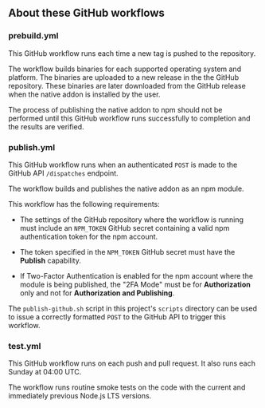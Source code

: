 ## About these GitHub workflows 

### prebuild.yml

This GitHub workflow runs each time a new tag is pushed to the repository.

The workflow builds binaries for each supported operating system and platform. The binaries are uploaded to a new release in the the GitHub repository. These binaries are later downloaded from the GitHub release when the native addon is installed by the user. 

The process of publishing the native addon to npm should not be performed until this GitHub workflow runs successfully to completion and the results are verified. 

### publish.yml

This GitHub workflow runs when an authenticated `POST` is made to the GitHub API `/dispatches` endpoint.

The workflow builds and publishes the native addon as an npm module. 

This workflow has the following requirements:

- The settings of the GitHub repository where the workflow is running must include an `NPM_TOKEN` GitHub secret containing a valid npm authentication token for the npm account.

- The token specified in the `NPM_TOKEN` GitHub secret must have the **Publish** capability. 

- If Two-Factor Authentication is enabled for the npm account where the module is being published, the "2FA Mode" must be for **Authorization** only and not for **Authorization and Publishing**.

The `publish-github.sh` script in this project's `scripts` directory can be used to issue a correctly formatted `POST` to the GitHub API to trigger this workflow.  

### test.yml

This GitHub workflow runs on each push and pull request. It also runs each Sunday at 04:00 UTC.

The workflow runs routine smoke tests on the code with the current and immediately previous Node.js LTS versions. 
